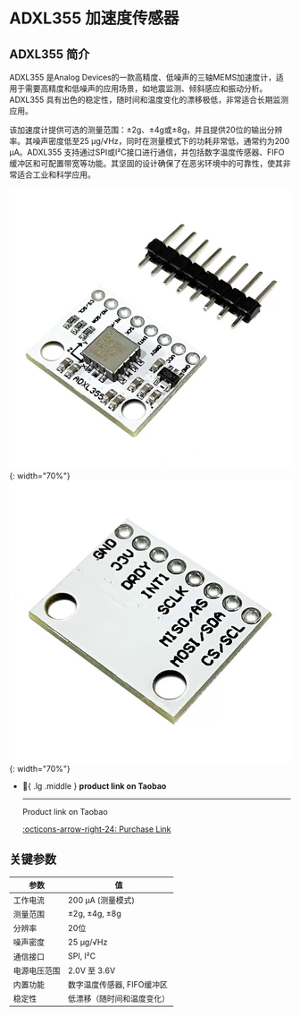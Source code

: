 # ADXL355 加速度传感器

## ADXL355 简介

ADXL355 是Analog Devices的一款高精度、低噪声的三轴MEMS加速度计，适用于需要高精度和低噪声的应用场景，如地震监测、倾斜感应和振动分析。ADXL355 具有出色的稳定性，随时间和温度变化的漂移极低，非常适合长期监测应用。

该加速度计提供可选的测量范围：±2g、±4g或±8g，并且提供20位的输出分辨率。其噪声密度低至25 µg/√Hz，同时在测量模式下的功耗非常低，通常约为200 µA。ADXL355 支持通过SPI或I²C接口进行通信，并包括数字温度传感器、FIFO缓冲区和可配置带宽等功能。其坚固的设计确保了在恶劣环境中的可靠性，使其非常适合工业和科学应用。

![FRONT](355front.jpg){: width="70%"}
![BACK](355back.jpg){: width="70%"}

<div class="grid cards" markdown>

-   :shopping_cart:{ .lg .middle } __product link on Taobao__

    ---

    Product link on Taobao


    [:octicons-arrow-right-24: <a href="https://m.tb.cn/h.gOAa1c9dkkkeJvb?tk=AzO934Jjml0" target="_blank"> Purchase Link </a>](#)

</div>

## 关键参数

| 参数               | 值                           |
|--------------------|------------------------------|
| 工作电流           | 200 µA (测量模式)            |
| 测量范围           | ±2g, ±4g, ±8g                |
| 分辨率             | 20位                         |
| 噪声密度           | 25 µg/√Hz                    |
| 通信接口           | SPI, I²C                     |
| 电源电压范围       | 2.0V 至 3.6V                 |
| 内置功能           | 数字温度传感器, FIFO缓冲区  |
| 稳定性             | 低漂移（随时间和温度变化）  |
